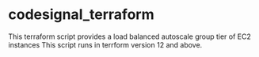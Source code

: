 # codesignal_terraform
This terraform script provides a load balanced autoscale group tier of EC2 instances
This script runs in terrform version 12 and above.

